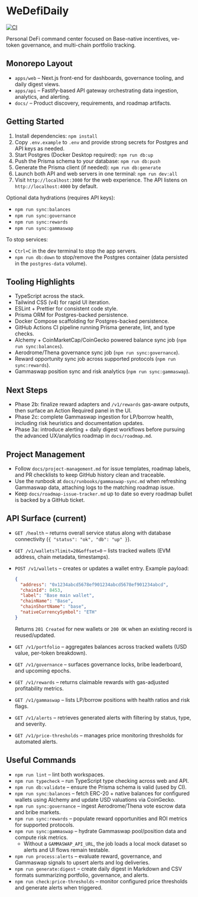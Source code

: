# WeDefiDaily

[![CI](https://github.com/cjnemes/WeDefiDaily/actions/workflows/ci.yml/badge.svg)](https://github.com/cjnemes/WeDefiDaily/actions/workflows/ci.yml)

Personal DeFi command center focused on Base-native incentives, ve-token governance, and multi-chain portfolio tracking.

## Monorepo Layout
- `apps/web` – Next.js front-end for dashboards, governance tooling, and daily digest views.
- `apps/api` – Fastify-based API gateway orchestrating data ingestion, analytics, and alerting.
- `docs/` – Product discovery, requirements, and roadmap artifacts.

## Getting Started
1. Install dependencies: `npm install`
2. Copy `.env.example` to `.env` and provide strong secrets for Postgres and API keys as needed.
3. Start Postgres (Docker Desktop required): `npm run db:up`
4. Push the Prisma schema to your database: `npm run db:push`
5. Generate the Prisma client (if needed): `npm run db:generate`
6. Launch both API and web servers in one terminal: `npm run dev:all`
7. Visit `http://localhost:3000` for the web experience. The API listens on `http://localhost:4000` by default.

Optional data hydrations (requires API keys):
- `npm run sync:balances`
- `npm run sync:governance`
- `npm run sync:rewards`
- `npm run sync:gammaswap`

To stop services:
- `Ctrl+C` in the dev terminal to stop the app servers.
- `npm run db:down` to stop/remove the Postgres container (data persisted in the `postgres-data` volume).

## Tooling Highlights
- TypeScript across the stack.
- Tailwind CSS (v4) for rapid UI iteration.
- ESLint + Prettier for consistent code style.
- Prisma ORM for Postgres-backed persistence.
- Docker Compose scaffolding for Postgres-backed persistence.
- GitHub Actions CI pipeline running Prisma generate, lint, and type checks.
- Alchemy + CoinMarketCap/CoinGecko powered balance sync job (`npm run sync:balances`).
- Aerodrome/Thena governance sync job (`npm run sync:governance`).
- Reward opportunity sync job across supported protocols (`npm run sync:rewards`).
- Gammaswap position sync and risk analytics (`npm run sync:gammaswap`).

## Next Steps
- Phase 2b: finalize reward adapters and `/v1/rewards` gas-aware outputs, then surface an Action Required panel in the UI.
- Phase 2c: complete Gammaswap ingestion for LP/borrow health, including risk heuristics and documentation updates.
- Phase 3a: introduce alerting + daily digest workflows before pursuing the advanced UX/analytics roadmap in `docs/roadmap.md`.

## Project Management
- Follow `docs/project-management.md` for issue templates, roadmap labels, and PR checklists to keep GitHub history clean and traceable.
- Use the runbook at `docs/runbooks/gammaswap-sync.md` when refreshing Gammaswap data, attaching logs to the matching roadmap issue.
- Keep `docs/roadmap-issue-tracker.md` up to date so every roadmap bullet is backed by a GitHub ticket.

## API Surface (current)

- `GET /health` – returns overall service status along with database connectivity (`{ "status": "ok", "db": "up" }`).
- `GET /v1/wallets?limit=20&offset=0` – lists tracked wallets (EVM address, chain metadata, timestamps).
- `POST /v1/wallets` – creates or updates a wallet entry. Example payload:

  ```json
  {
    "address": "0x1234abcd5678ef901234abcd5678ef901234abcd",
    "chainId": 8453,
    "label": "Base main wallet",
    "chainName": "Base",
    "chainShortName": "base",
    "nativeCurrencySymbol": "ETH"
  }
  ```

  Returns `201 Created` for new wallets or `200 OK` when an existing record is reused/updated.
- `GET /v1/portfolio` – aggregates balances across tracked wallets (USD value, per-token breakdown).
- `GET /v1/governance` – surfaces governance locks, bribe leaderboard, and upcoming epochs.
- `GET /v1/rewards` – returns claimable rewards with gas-adjusted profitability metrics.
- `GET /v1/gammaswap` – lists LP/borrow positions with health ratios and risk flags.
- `GET /v1/alerts` – retrieves generated alerts with filtering by status, type, and severity.
- `GET /v1/price-thresholds` – manages price monitoring thresholds for automated alerts.

## Useful Commands

- `npm run lint` – lint both workspaces.
- `npm run typecheck` – run TypeScript type checking across web and API.
- `npm run db:validate` – ensure the Prisma schema is valid (used by CI).
- `npm run sync:balances` – fetch ERC-20 + native balances for configured wallets using Alchemy and update USD valuations via CoinGecko.
- `npm run sync:governance` – ingest Aerodrome/Thena vote escrow data and bribe markets.
- `npm run sync:rewards` – populate reward opportunities and ROI metrics for supported protocols.
- `npm run sync:gammaswap` – hydrate Gammaswap pool/position data and compute risk metrics.
  - Without a `GAMMASWAP_API_URL`, the job loads a local mock dataset so alerts and UI flows remain testable.
- `npm run process:alerts` – evaluate reward, governance, and Gammaswap signals to upsert alerts and log deliveries.
- `npm run generate:digest` – create daily digest in Markdown and CSV formats summarizing portfolio, governance, and alerts.
- `npm run check:price-thresholds` – monitor configured price thresholds and generate alerts when triggered.
